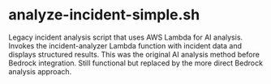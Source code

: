 # analyze-incident-simple.sh

Legacy incident analysis script that uses AWS Lambda for AI analysis. Invokes the incident-analyzer Lambda function with incident data and displays structured results. This was the original AI analysis method before Bedrock integration. Still functional but replaced by the more direct Bedrock analysis approach. 
